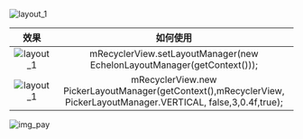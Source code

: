 ![layout_1](https://github.com/DingMouRen/LayoutManagerGroup/raw/master/picture/img_header.png)<br>

| 效果 | 如何使用 |
| :----: | :---:|
|![layout_1](https://github.com/DingMouRen/LayoutManagerGroup/raw/master/picture/layout_1.gif) | mRecyclerView.setLayoutManager(new EchelonLayoutManager(getContext()));|
|![layout_1](https://github.com/DingMouRen/LayoutManagerGroup/raw/master/picture/layout_2.gif) | mRecyclerView.new PickerLayoutManager(getContext(),mRecyclerView, PickerLayoutManager.VERTICAL, false,3,0.4f,true);|


![img_pay](https://github.com/DingMouRen/LayoutManagerGroup/raw/master/picture/img_pay.png)